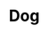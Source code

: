 ---
title: Dog
layout: dream_interpretation/kind_single
description: Dream interpretation - animal - dog.
js: []
css: ["css/luck/dream_interpretation/dream_interpretation.css"]
---
